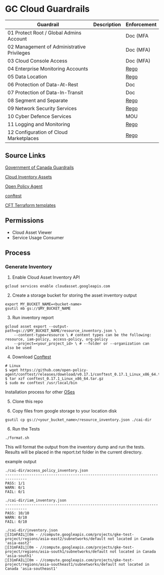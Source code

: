 # GC Cloud Guardrails

| Guardrail | Description | Enforcement |
|----|----|----|
| 01 Protect Root / Global Admins Account | | Doc (MFA  |
| 02 Management of Administrative Privileges | | Doc (MFA)  |
| 03 Cloud Console Access | | Doc (MFA)  |
| 04 Enterprise Monitoring Accounts | | [Rego](guardrails/04-monitoring-account/04-monitoring-account.rego) |
| 05 Data Location | | [Rego](guardrails/05-data-location/data-location.rego) |
| 06 Protection of Data-At-Rest | | Doc |
| 07 Protection of Data-In-Transit | | Doc |
| 08 Segment and Separate | | [Rego](guardrails/06-segment-and-separate/) |
| 09 Network Security Services | | [Rego](guardrails/09-network-security-services/) |
| 10 Cyber Defence Services | | MOU |
| 11 Logging and Monitoring | | [Rego](guardrails/11-logging-and-monitoring/11-Logging-and-Monitoring.rego) |
| 12 Configuration of Cloud Marketplaces | | [Rego](guardrails/12-market-place/marketplace.rego) |


## Source Links
[Government of Canada Guardrails](https://github.com/canada-ca/cloud-guardrails)

[Cloud Inventory Assets](https://cloud.google.com/asset-inventory/docs/overviewhttps://cloud.google.com/asset-inventory/docs/overview)

[Open Policy Agent](https://www.openpolicyagent.org/)

[conftest](https://www.conftest.dev/)

[CFT Terraform templates](https://github.com/terraform-google-modules/terraform-example-foundation)

## Permissions
- Cloud Asset Viewer
- Service Usage Consumer

##  Process

### Generate Inventory
1. Enable Cloud Asset Inventory API
```
gcloud services enable cloudasset.googleapis.com
```

2. Create a storage bucket for storing the asset inventory output
```
export MY_BUCKET_NAME=<bucket-name>
gsutil mb gs://$MY_BUCKET_NAME
```

3. Run inventory report
```
gcloud asset export --output-path=gs://$MY_BUCKET_NAME/resource_inventory.json \
	--content-type=resource \ # content types can be the following: resource, iam-policy, access-policy, org-policy
	--project=<your_project_id> \ # --folder or --organization can also be used
```

4. Download [Conftest](https://www.conftest.dev/)

```
# Linux
$ wget https://github.com/open-policy-agent/conftest/releases/download/v0.17.1/conftest_0.17.1_Linux_x86_64.tar.gz
$ tar xzf conftest_0.17.1_Linux_x86_64.tar.gz
$ sudo mv conftest /usr/local/bin
```
Installation process for other [OSes](https://www.conftest.dev/install/)

5. Clone this repo

6. Copy files from google storage to your location disk
```
gsutil cp gs://<your_bucket_name>/resource_inventory.json ./cai-dir
```

6. Run the Tests
```
./format.sh
```

This will format the output from the inventory dump and run the tests. Results will be placed in the report.txt folder in the current directory.

example output

```
./cai-dir/access_policy_inventory.json
--------------------------------------------------------------------------------
PASS: 1/1
WARN: 0/1
FAIL: 0/1

./cai-dir/iam_inventory.json
--------------------------------------------------------------------------------
PASS: 10/10
WARN: 0/10
FAIL: 0/10

./cai-dir/inventory.json
[31mFAIL[0m - //compute.googleapis.com/projects/gke-test-project/regions/asia-east2/subnetworks/default not located in Canada 'asia-east2'
[31mFAIL[0m - //compute.googleapis.com/projects/gke-test-project/regions/asia-south1/subnetworks/default not located in Canada 'asia-south1'
[31mFAIL[0m - //compute.googleapis.com/projects/gke-test-project/regions/asia-southeast1/subnetworks/default not located in Canada 'asia-southeast1'
```
